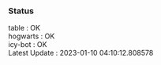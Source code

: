 ### Status


table : OK  
hogwarts : OK  
icy-bot : OK  
Latest Update : 2023-01-10 04:10:12.808578
